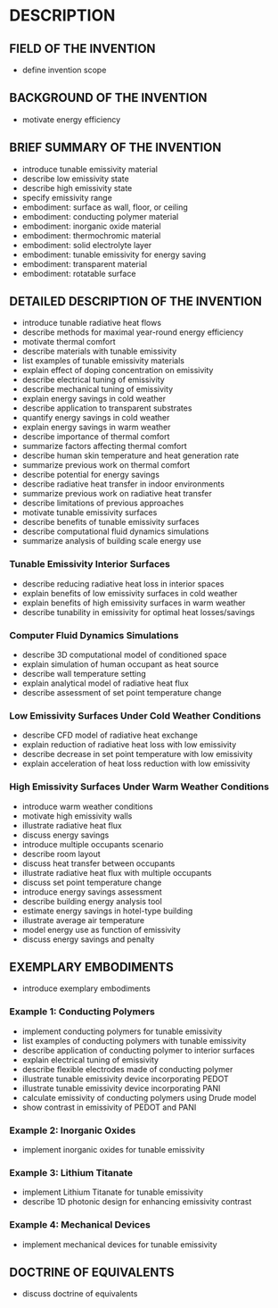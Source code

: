 # DESCRIPTION

## FIELD OF THE INVENTION

- define invention scope

## BACKGROUND OF THE INVENTION

- motivate energy efficiency

## BRIEF SUMMARY OF THE INVENTION

- introduce tunable emissivity material
- describe low emissivity state
- describe high emissivity state
- specify emissivity range
- embodiment: surface as wall, floor, or ceiling
- embodiment: conducting polymer material
- embodiment: inorganic oxide material
- embodiment: thermochromic material
- embodiment: solid electrolyte layer
- embodiment: tunable emissivity for energy saving
- embodiment: transparent material
- embodiment: rotatable surface

## DETAILED DESCRIPTION OF THE INVENTION

- introduce tunable radiative heat flows
- describe methods for maximal year-round energy efficiency
- motivate thermal comfort
- describe materials with tunable emissivity
- list examples of tunable emissivity materials
- explain effect of doping concentration on emissivity
- describe electrical tuning of emissivity
- describe mechanical tuning of emissivity
- explain energy savings in cold weather
- describe application to transparent substrates
- quantify energy savings in cold weather
- explain energy savings in warm weather
- describe importance of thermal comfort
- summarize factors affecting thermal comfort
- describe human skin temperature and heat generation rate
- summarize previous work on thermal comfort
- describe potential for energy savings
- describe radiative heat transfer in indoor environments
- summarize previous work on radiative heat transfer
- describe limitations of previous approaches
- motivate tunable emissivity surfaces
- describe benefits of tunable emissivity surfaces
- describe computational fluid dynamics simulations
- summarize analysis of building scale energy use

### Tunable Emissivity Interior Surfaces

- describe reducing radiative heat loss in interior spaces
- explain benefits of low emissivity surfaces in cold weather
- explain benefits of high emissivity surfaces in warm weather
- describe tunability in emissivity for optimal heat losses/savings

### Computer Fluid Dynamics Simulations

- describe 3D computational model of conditioned space
- explain simulation of human occupant as heat source
- describe wall temperature setting
- explain analytical model of radiative heat flux
- describe assessment of set point temperature change

### Low Emissivity Surfaces Under Cold Weather Conditions

- describe CFD model of radiative heat exchange
- explain reduction of radiative heat loss with low emissivity
- describe decrease in set point temperature with low emissivity
- explain acceleration of heat loss reduction with low emissivity

### High Emissivity Surfaces Under Warm Weather Conditions

- introduce warm weather conditions
- motivate high emissivity walls
- illustrate radiative heat flux
- discuss energy savings
- introduce multiple occupants scenario
- describe room layout
- discuss heat transfer between occupants
- illustrate radiative heat flux with multiple occupants
- discuss set point temperature change
- introduce energy savings assessment
- describe building energy analysis tool
- estimate energy savings in hotel-type building
- illustrate average air temperature
- model energy use as function of emissivity
- discuss energy savings and penalty

## EXEMPLARY EMBODIMENTS

- introduce exemplary embodiments

### Example 1: Conducting Polymers

- implement conducting polymers for tunable emissivity
- list examples of conducting polymers with tunable emissivity
- describe application of conducting polymer to interior surfaces
- explain electrical tuning of emissivity
- describe flexible electrodes made of conducting polymer
- illustrate tunable emissivity device incorporating PEDOT
- illustrate tunable emissivity device incorporating PANI
- calculate emissivity of conducting polymers using Drude model
- show contrast in emissivity of PEDOT and PANI

### Example 2: Inorganic Oxides

- implement inorganic oxides for tunable emissivity

### Example 3: Lithium Titanate

- implement Lithium Titanate for tunable emissivity
- describe 1D photonic design for enhancing emissivity contrast

### Example 4: Mechanical Devices

- implement mechanical devices for tunable emissivity

## DOCTRINE OF EQUIVALENTS

- discuss doctrine of equivalents

